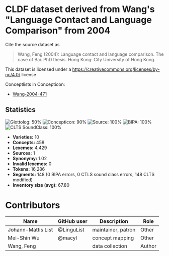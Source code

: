 # CLDF dataset derived from Wang's "Language Contact and Language Comparison" from 2004

Cite the source dataset as

> Wang, Feng (2004): Language contact and language comparison. The case of Bai. PhD thesis. Hong Kong: City University of Hong Kong.

This dataset is licensed under a https://creativecommons.org/licenses/by-nc/4.0/ license


Conceptlists in Concepticon:
- [Wang-2004-471](https://concepticon.clld.org/contributions/Wang-2004-471)
## Statistics


![Glottolog: 50%](https://img.shields.io/badge/Glottolog-50%25-red.svg "Glottolog: 50%")
![Concepticon: 90%](https://img.shields.io/badge/Concepticon-90%25-green.svg "Concepticon: 90%")
![Source: 100%](https://img.shields.io/badge/Source-100%25-brightgreen.svg "Source: 100%")
![BIPA: 100%](https://img.shields.io/badge/BIPA-100%25-brightgreen.svg "BIPA: 100%")
![CLTS SoundClass: 100%](https://img.shields.io/badge/CLTS%20SoundClass-100%25-brightgreen.svg "CLTS SoundClass: 100%")

- **Varieties:** 10
- **Concepts:** 458
- **Lexemes:** 4,429
- **Sources:** 1
- **Synonymy:** 1.02
- **Invalid lexemes:** 0
- **Tokens:** 16,286
- **Segments:** 148 (0 BIPA errors, 0 CTLS sound class errors, 148 CLTS modified)
- **Inventory size (avg):** 67.80

# Contributors

Name | GitHub user | Description | Role
--- | --- | --- | ---
Johann-Mattis List | @LinguList | maintainer, patron | Other 
Mei-Shin Wu | @macyl | concept mapping | Other
Wang, Feng | | data collection | Author


